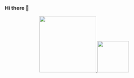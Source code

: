### Hi there 👋

<!--
**OPaivaHeitor/OPaivaHeitor** is a ✨ _special_ ✨ repository because its `README.md` (this file) appears on your GitHub profile.

Here are some ideas to get you started:

- 🔭 I’m currently working on ...
- 🌱 I’m currently learning ...
- 👯 I’m looking to collaborate on ...
- 🤔 I’m looking for help with ...
- 💬 Ask me about ...
- 📫 How to reach me: ...
- 😄 Pronouns: ...
- ⚡ Fun fact: ...
-->

<div align="center">
  <a href="https://github.com/OPaivaHeitor">
  <img height="180em" src="https://github-readme-stats.vercel.app/api?username=OPaivaHeitor&show_icons=false&theme=prussian&include_all_commits=true&count_private=true"/>
  <img height="100em" src="https://github-readme-stats.vercel.app/api/top-langs/?username=OPaivaHeitor&layout=compact&langs_count=7&theme=prussian"/>
</div>
  
